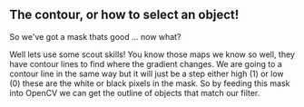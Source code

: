 ## The contour, or how to select an object!

So we've got a mask thats good ... now what?

Well lets use some scout skills! You know those maps we know so well, they have contour lines to find where the gradient changes. We are going to a contour line in the same way but it will just be a step either high (1) or low (0) these are the white or black pixels in the mask. So by feeding this mask into OpenCV we can get the outline of objects that match our filter.
